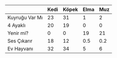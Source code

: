 |                | Kedi | Köpek | Elma | Muz |
|----------------|------|-------|------|-----|
| Kuyruğu Var Mı | 23   | 31    | 1    | 2   |
| 4 Ayaklı       | 20   | 19    | 0    | 0   |
| Yenir mi?      | 0    | 0     | 19   | 21  |
| Ses Çıkarır    | 18   | 12    | 0.5  | 0.2 |
| Ev Hayvanı     | 32   | 34    | 5    | 6   |